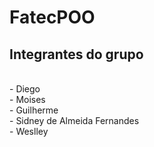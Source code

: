 # FatecPOO

## Integrantes do grupo
</br>
- Diego</br>
- Moises</br>
- Guilherme</br>
- Sidney de Almeida Fernandes</br>
- Weslley
